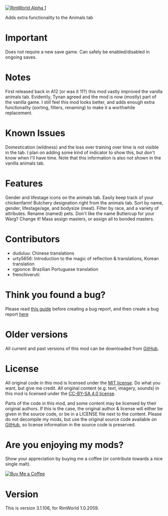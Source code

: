 [![RimWorld Alpha 1](https://img.shields.io/badge/RimWorld-Alpha%201-brightgreen.svg)](http://rimworldgame.com/)

Adds extra functionality to the Animals tab 

# Important
Does not require a new save game. 
Can safely be enabled/disabled in ongoing saves. 

# Notes
First released back in A12 (or was it 11?) this mod vastly improved the vanilla animals tab. Evidently, Tynan agreed and the mod is now (mostly) part of the vanilla game. I still feel this mod looks better, and adds enough extra functionality (sorting, filters, renaming) to make it a worthwhile replacement. 

# Known Issues
Domestication (wildness) and the loss over training over time is not visible in the tab. I plan on adding some kind of indicator to show this, but don't know when I'll have time. Note that this information is also not shown in the vanilla animals tab.

# Features
Gender and lifestage icons on the animals tab. Easily keep track of your chickenfarm! 
Butchery designation right from the animals tab. 
Sort by name, gender, lifestage/age, and bodysize (meat). 
Filter by race, and a variety of attributes. 
Rename (named) pets. Don't like the name Buttercup for your Warg? Change it! 
Mass assign masters, or assign all to bonded masters. 

# Contributors
 - duduluu:	Chinese translations
 - urty5656:	Introduction to the magic of reflection & translations, Korean translation
 - rgponce:	Brazilian Portuguese translation
 - frenchiveruti:	

# Think you found a bug? 
Please read [this guide](http://steamcommunity.com/sharedfiles/filedetails/?id=725234314) before creating a bug report,
 and then create a bug report [here](https://github.com/FluffierThanThou/AnimalTab/issues)

# Older versions
All current and past versions of this mod can be downloaded from [GitHub](https://github.com/FluffierThanThou/AnimalTab/releases).

# License
All original code in this mod is licensed under the [MIT license](https://opensource.org/licenses/MIT). Do what you want, but give me credit. 
All original content (e.g. text, imagery, sounds) in this mod is licensed under the [CC-BY-SA 4.0 license](http://creativecommons.org/licenses/by-sa/4.0/).

Parts of the code in this mod, and some content may be licensed by their original authors. If this is the case, the original author & license will either be given in the source code, or be in a LICENSE file next to the content. Please do not decompile my mods, but use the original source code available on [GitHub](https://github.com/FluffierThanThou/AnimalTab/), so license information in the source code is preserved.

# Are you enjoying my mods?
Show your appreciation by buying me a coffee (or contribute towards a nice single malt).

[![Buy Me a Coffee](http://i.imgur.com/EjWiUwx.gif)](https://ko-fi.com/fluffymods)

# Version
This is version 3.1.106, for RimWorld 1.0.2059.